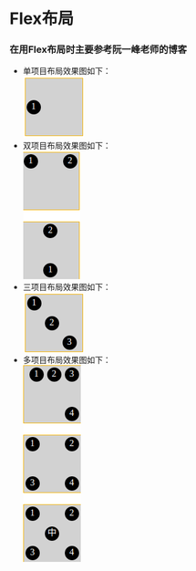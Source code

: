 # Flex布局
### 在用Flex布局时主要参考阮一峰老师的博客
* 单项目布局效果图如下：<br/>
![](https://github.com/lishundi/Flex/blob/master/%E5%8D%95%E9%A1%B9%E7%9B%AE%E5%B8%83%E5%B1%80.png)
* 双项目布局效果图如下：<br/>
![](https://github.com/lishundi/Flex/blob/master/%E5%8F%8C%E9%A1%B9%E7%9B%AE%E5%B8%83%E5%B1%80.png)
* 三项目布局效果图如下：<br/>
![](https://github.com/lishundi/Flex/blob/master/%E4%B8%89%E9%A1%B9%E7%9B%AE%E5%B8%83%E5%B1%80.png)
* 多项目布局效果图如下：<br/>
![](https://github.com/lishundi/Flex/blob/master/%E5%A4%9A%E9%A1%B9%E7%9B%AE%E5%B8%83%E5%B1%80.png)
